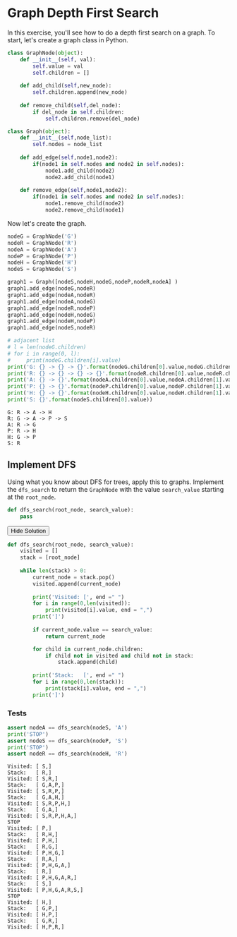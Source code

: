 
# Graph Depth First Search
In this exercise, you'll see how to do a depth first search on a graph. To start, let's create a graph class in Python.


```python
class GraphNode(object):
    def __init__(self, val):
        self.value = val
        self.children = []
        
    def add_child(self,new_node):
        self.children.append(new_node)
    
    def remove_child(self,del_node):
        if del_node in self.children:
            self.children.remove(del_node)

class Graph(object):
    def __init__(self,node_list):
        self.nodes = node_list
        
    def add_edge(self,node1,node2):
        if(node1 in self.nodes and node2 in self.nodes):
            node1.add_child(node2)
            node2.add_child(node1)
            
    def remove_edge(self,node1,node2):
        if(node1 in self.nodes and node2 in self.nodes):
            node1.remove_child(node2)
            node2.remove_child(node1)
```

Now let's create the graph.


```python
nodeG = GraphNode('G')
nodeR = GraphNode('R')
nodeA = GraphNode('A')
nodeP = GraphNode('P')
nodeH = GraphNode('H')
nodeS = GraphNode('S')

graph1 = Graph([nodeS,nodeH,nodeG,nodeP,nodeR,nodeA] ) 
graph1.add_edge(nodeG,nodeR)
graph1.add_edge(nodeA,nodeR)
graph1.add_edge(nodeA,nodeG)
graph1.add_edge(nodeR,nodeP)
graph1.add_edge(nodeH,nodeG)
graph1.add_edge(nodeH,nodeP)
graph1.add_edge(nodeS,nodeR)

# adjacent list 
# l = len(nodeG.children)
# for i in range(0, l):
#     print(nodeG.children[i].value)
print('G: {} -> {} -> {}'.format(nodeG.children[0].value,nodeG.children[1].value,nodeG.children[2].value))
print('R: {} -> {} -> {} -> {}'.format(nodeR.children[0].value,nodeR.children[1].value,nodeR.children[2].value,nodeR.children[3].value))
print('A: {} -> {}'.format(nodeA.children[0].value,nodeA.children[1].value))
print('P: {} -> {}'.format(nodeP.children[0].value,nodeP.children[1].value))
print('H: {} -> {}'.format(nodeH.children[0].value,nodeH.children[1].value))
print('S: {}'.format(nodeS.children[0].value))
```

    G: R -> A -> H
    R: G -> A -> P -> S
    A: R -> G
    P: R -> H
    H: G -> P
    S: R


## Implement DFS
Using what you know about DFS for trees, apply this to graphs. Implement the `dfs_search` to return the `GraphNode` with the value `search_value` starting at the `root_node`.


```python
def dfs_search(root_node, search_value):
    pass
```

<span class="graffiti-highlight graffiti-id_flg9zjy-id_4sn6eaw"><i></i><button>Hide Solution</button></span>


```python
def dfs_search(root_node, search_value):
    visited = []
    stack = [root_node]
    
    while len(stack) > 0:
        current_node = stack.pop()
        visited.append(current_node)
        
        print('Visited: [', end =" ")
        for i in range(0,len(visited)):
            print(visited[i].value, end = ",")
        print(']')
        
        if current_node.value == search_value:
            return current_node

        for child in current_node.children:
            if child not in visited and child not in stack:
                stack.append(child)
        
        print('Stack:   [', end =" ")
        for i in range(0,len(stack)):
            print(stack[i].value, end = ",")
        print(']')
```

### Tests


```python
assert nodeA == dfs_search(nodeS, 'A')
print('STOP')
assert nodeS == dfs_search(nodeP, 'S')
print('STOP')
assert nodeR == dfs_search(nodeH, 'R')
```

    Visited: [ S,]
    Stack:   [ R,]
    Visited: [ S,R,]
    Stack:   [ G,A,P,]
    Visited: [ S,R,P,]
    Stack:   [ G,A,H,]
    Visited: [ S,R,P,H,]
    Stack:   [ G,A,]
    Visited: [ S,R,P,H,A,]
    STOP
    Visited: [ P,]
    Stack:   [ R,H,]
    Visited: [ P,H,]
    Stack:   [ R,G,]
    Visited: [ P,H,G,]
    Stack:   [ R,A,]
    Visited: [ P,H,G,A,]
    Stack:   [ R,]
    Visited: [ P,H,G,A,R,]
    Stack:   [ S,]
    Visited: [ P,H,G,A,R,S,]
    STOP
    Visited: [ H,]
    Stack:   [ G,P,]
    Visited: [ H,P,]
    Stack:   [ G,R,]
    Visited: [ H,P,R,]



```python

```

